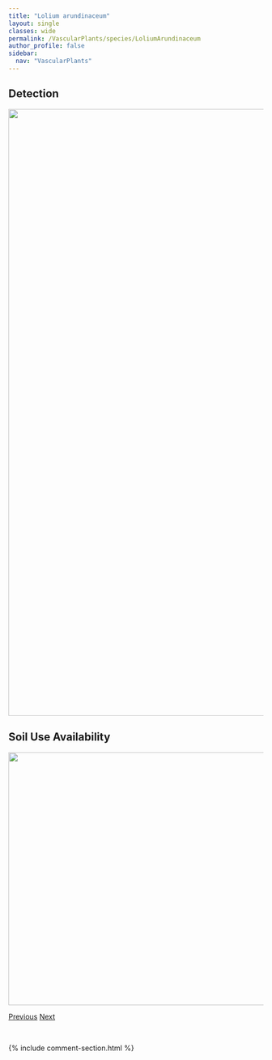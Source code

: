```yaml
---
title: "Lolium arundinaceum"
layout: single
classes: wide
permalink: /VascularPlants/species/LoliumArundinaceum
author_profile: false
sidebar:
  nav: "VascularPlants"
---
```


<h2>Detection</h2>

<a href="https://drive.google.com/uc?export=view&id=1_GleAhcXnrD-xG4PUCuc5MyftmmOgSsv">
<img src="https://drive.google.com/uc?export=view&id=1_GleAhcXnrD-xG4PUCuc5MyftmmOgSsv" height = "1200" width = "800">
</a>


<h2>Soil Use Availability</h2>

<a href="https://drive.google.com/uc?export=view&id=1Roq3Xz2lRDGQ3uieQ9JxMAIOV9XpDP5G">
<img src="https://drive.google.com/uc?export=view&id=1Roq3Xz2lRDGQ3uieQ9JxMAIOV9XpDP5G" height = "500" width = "1000">
</a>


<a href="/DevelopmentWebsite/VascularPlants/species/LogfiaArvensis" class="pagination--pager" title="Logfia arvensis">Previous</a> <a href="/DevelopmentWebsite/VascularPlants/species/LoliumPerenne" class="pagination--pager" title="Lolium perenne">Next</a>

<p>&nbsp;</p>

{% include comment-section.html %}
